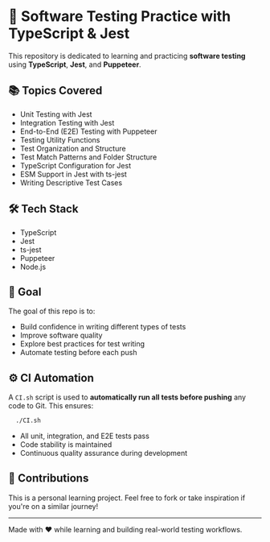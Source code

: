 # 🧪 Software Testing Practice with TypeScript & Jest

This repository is dedicated to learning and practicing **software testing** using **TypeScript**, **Jest**, and **Puppeteer**.

## 📚 Topics Covered

- Unit Testing with Jest
- Integration Testing with Jest
- End-to-End (E2E) Testing with Puppeteer
- Testing Utility Functions
- Test Organization and Structure
- Test Match Patterns and Folder Structure
- TypeScript Configuration for Jest
- ESM Support in Jest with ts-jest
- Writing Descriptive Test Cases

## 🛠️ Tech Stack

- TypeScript
- Jest
- ts-jest
- Puppeteer
- Node.js

## 🚀 Goal

The goal of this repo is to:

- Build confidence in writing different types of tests
- Improve software quality
- Explore best practices for test writing
- Automate testing before each push

## ⚙️ CI Automation

A `CI.sh` script is used to **automatically run all tests before pushing** any code to Git. This ensures:

```bash
  ./CI.sh
```

- All unit, integration, and E2E tests pass
- Code stability is maintained
- Continuous quality assurance during development

## 🤝 Contributions

This is a personal learning project. Feel free to fork or take inspiration if you're on a similar journey!

---

Made with ❤️ while learning and building real-world testing workflows.
